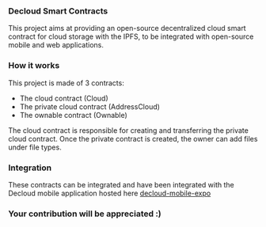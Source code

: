 ### Decloud Smart Contracts

This project aims at providing an open-source decentralized cloud smart contract for cloud storage with the IPFS, to be integrated with open-source mobile and web applications.

### How it works

This project is made of 3 contracts:

- The cloud contract (Cloud)
- The private cloud contract (AddressCloud)
- The ownable contract (Ownable)

The cloud contract is responsible for creating and transferring the private cloud contract.
Once the private contract is created, the owner can add files under file types.

### Integration

These contracts can be integrated and have been integrated with the Decloud mobile application hosted here [decloud-mobile-expo](https://github.com/gracelungu/decloud-mobile-expo)

### Your contribution will be appreciated :)
